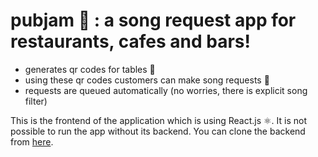 # pubjam 🎸 : a song request app for restaurants, cafes and bars!

* generates qr codes for tables 🥂 
* using these qr codes customers can make song requests 🎤
* requests are queued automatically (no worries, there is explicit song filter) 

This is the frontend of the application which is using React.js ⚛️. It is not possible to run the app without its backend. You can clone the backend from [here](https://github.com/erenyenigul/pubjam-backend).
